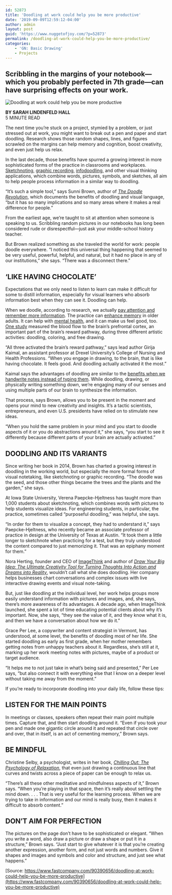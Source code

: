 ```yaml
---
id: 52873
title: 'Doodling at work could help you be more productive'
date: '2019-09-09T12:59:12-04:00'
author: admin
layout: post
guid: 'https://www.nuggetofjoy.com/?p=52873'
permalink: /doodling-at-work-could-help-you-be-more-productive/
categories:
    - 'GN: Basic Drawing'
    - Projects
---
```

## Scribbling in the margins of your notebook—which you probably perfected in 7th grade—can have surprising effects on your work.

![Doodling at work could help you be more productive](https://images.fastcompany.net/image/upload/w_638,ar_16:9,c_fill,g_auto,f_auto,q_auto,fl_lossy/wp-cms/uploads/2019/08/p-1-doodling-at-work-could-help-you-be-more-productive.jpg)

**BY SARAH LINDENFELD HALL**  
5 MINUTE READ

The next time you’re stuck on a project, stymied by a problem, or just stressed out at work, you might want to break out a pen and paper and start doodling. Research shows those random shapes, lines, and figures scrawled on the margins can help memory and cognition, boost creativity, and even just help us relax.

In the last decade, those benefits have spurred a growing interest in more sophisticated forms of the practice in classrooms and workplaces. [Sketchnoting](http://rohdesign.com/), [graphic recording](https://www.imagethink.net/what-is-graphic-recording-a-quick-guide/), [infodoodling,](https://www.shutterstock.com/blog/dont-think-just-draw-how-infodoodling-enhances-the-creative-process) and other visual thinking applications, which combine words, pictures, symbols, and sketches, all aim to help people process information in a similar way to doodling.

“It’s such a simple tool,” says Sunni Brown, author of [*The Doodle Revolution*](https://www.amazon.com/Doodle-Revolution-Unlock-Power-Differently/dp/1591847036), which documents the benefits of doodling and visual language, “but it has so many implications and so many areas where it makes a real difference for people.”

From the earliest age, we’re taught to sit at attention when someone is speaking to us. Scribbling random pictures in our notebooks has long been considered rude or disrespectful—just ask your middle-school history teacher.

But Brown realized something as she traveled the world for work: people doodle everywhere. “I noticed this universal thing happening that seemed to be very useful, powerful, helpful, and natural, but it had no place in any of our institutions,” she says. “There was a disconnect there.”

## **‘LIKE HAVING CHOCOLATE’**

Expectations that we only need to listen to learn can make it difficult for some to distill information, especially for visual learners who absorb information best when they can see it. Doodling can help.

When we doodle, according to research, we actually [pay attention and remember more information](https://onlinelibrary.wiley.com/doi/abs/10.1002/acp.1561). The practice can [enhance memory](https://www.sciencealert.com/scientists-find-a-simple-trick-to-help-you-remember-pretty-much-anything) in older adults. It can help with [mental health](https://www.ncbi.nlm.nih.gov/pmc/articles/PMC2076785/?page=1), and it can make us feel good, too. [One study](https://drexel.edu/now/archive/2017/June/Making-Art-Activates-Brains-Reward-Pathways/) measured the blood flow to the brain’s prefrontal cortex, an important part of the brain’s reward pathway, during three different artistic activities: doodling, coloring, and free drawing.

“All three activated the brain’s reward pathway,” says lead author Girija Kaimal, an assistant professor at Drexel University’s College of Nursing and Health Professions. “When you engage in drawing, to the brain, that is like having chocolate. It feels good. And doodling actually activated it the most.”

Kaimal says the advantages of doodling are similar to the [benefits when we handwrite notes instead of typing them](https://www.npr.org/2016/04/17/474525392/attention-students-put-your-laptops-away). While doodling, drawing, or physically writing something down, we’re engaging many of our senses and using multiple parts of our brain to synthesize the information.

That process, says Brown, allows you to be present in the moment and opens your mind to new creativity and insights. It’s a tactic scientists, entrepreneurs, and even U.S. presidents have relied on to stimulate new ideas.

“When you hold the same problem in your mind and you start to doodle aspects of it or you do abstractions around it,” she says, “you start to see it differently because different parts of your brain are actually activated.”

## **DOODLING AND ITS VARIANTS**

Since writing her book in 2014, Brown has charted a growing interest in doodling in the working world, but especially the more formal forms of visual notetaking, like sketchnoting or graphic recording. “The doodle was the seed, and those other things became the trees and the plants and the garden,” she says.

At Iowa State University, Verena Paepcke-Hjeltness has taught more than 1,000 students about sketchnoting, which combines words with pictures to help students visualize ideas. For engineering students, in particular, the practice, sometimes called “purposeful doodling,” was helpful, she says.

“In order for them to visualize a concept, they had to understand it,” says Paepcke-Hjeltness, who recently became an associate professor of practice in design at the University of Texas at Austin. “It took them a little longer to sketchnote when practicing for a test, but they truly understood the content compared to just memorizing it. That was an epiphany moment for them.”

Nora Herting, founder and CEO of [ImageThink](https://www.imagethink.net/) and author of [*Draw Your Big Idea: The Ultimate Creativity Tool for Turning Thoughts Into Action and Dreams into Reality*](https://www.amazon.com/Draw-Your-Big-Idea-Creativity/dp/1452152926), wouldn’t call what she does doodling. Her company helps businesses chart conversations and complex issues with live interactive drawing events and visual note-taking.

But, just like doodling at the individual level, her work helps groups more easily understand information with pictures and images, and, she says, there’s more awareness of its advantages. A decade ago, when ImageThink launched, she spent a lot of time educating potential clients about why it’s important. Now, she says, “they see the value of it, and they know what it is, and then we have a conversation about how we do it.”

Grace Per Lee, a copywriter and content strategist in Vermont, has understood, at some level, the benefits of doodling most of her life. She started doodling as early as first grade, when her mother remembers getting notes from unhappy teachers about it. Regardless, she’s still at it, marking up her work meeting notes with pictures, maybe of a product or target audience.

“It helps me to not just take in what’s being said and presented,” Per Lee says, “but also connect it with everything else that I know on a deeper level without taking me away from the moment.”

If you’re ready to incorporate doodling into your daily life, follow these tips:

## **LISTEN FOR THE MAIN POINTS**

In meetings or classes, speakers often repeat their main point multiple times. Capture that, and then start doodling around it. “Even if you took your pen and made one gigantic circle around it and repeated that circle over and over, that in itself, is an act of cementing memory,” Brown says.

## **BE MINDFUL**

Christine Selby, a psychologist, writes in her book, *[Chilling Out: The Psychology of Relaxation](https://www.amazon.com/Chilling-Out-Psychology-Relaxation-Everyday/dp/1610697693)*, that even just drawing a continuous line that curves and twists across a piece of paper can be enough to relax us.

“There’s all these other meditative and mindfulness aspects of it,” Brown says. “When you’re playing in that space, then it’s really about settling the mind down. . . . That is very useful for the learning process. When we are trying to take in information and our mind is really busy, then it makes it difficult to absorb content.”

## **DON’T AIM FOR PERFECTION**

The pictures on the page don’t have to be sophisticated or elegant. “When you write a word, also draw a picture or draw a shape or put it in a structure,” Brown says. “Just start to give whatever it is that you’re creating another expression, another form, and not just words and numbers. Give it shapes and images and symbols and color and structure, and just see what happens.”

[Source: https://www.fastcompany.com/90390656/doodling-at-work-could-help-you-be-more-productive](https://www.fastcompany.com/90390656/doodling-at-work-could-help-you-be-more-productive)
